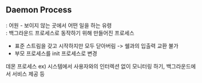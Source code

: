 ## Daemon Process
: 어원 - 보이지 않는 곳에서 어떤 일을 하는 유령 <br>
: 백그라운드 프로세스로 동작하기 위해 만들어진 프로세스 <br>

- 표준 스트림을 갖고 시작하지만 모두 닫아버림 
-> 쉘과의 입출력 교환 불가
- 부모 프로세스를 init 프로세스로 변경 <br>

데몬 프로세스 ex) 시스템에서 사용자와의 인터렉션 없이 모니터링 하기, 백그라운드에서 서비스 제공 등 